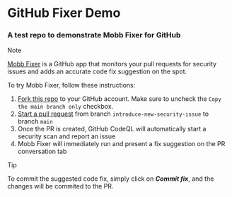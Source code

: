 # GitHub Fixer Demo
### A test repo to demonstrate Mobb Fixer for GitHub
> [!NOTE]
> [Mobb Fixer](https://app.mobb.ai/github-fixer) is a GitHub app that monitors your pull requests for security issues and adds an accurate code fix suggestion on the spot.

To try Mobb Fixer, follow these instructions:
1. [Fork this repo](https://aaa.com/) to your GitHub account. Make sure to uncheck the `Copy the main branch only` checkbox.
2. [Start a pull request](/../compare/main...introduce-new-security-issue) from branch `introduce-new-security-issue` to branch `main`
3. Once the PR is created, GitHub CodeQL will automatically start a security scan and report an issue
4. Mobb Fixer will immediately run and present a fix suggestion on the PR conversation tab

> [!TIP]
> To commit the suggested code fix, simply click on ***Commit fix***, and the changes will be commited to the PR.
